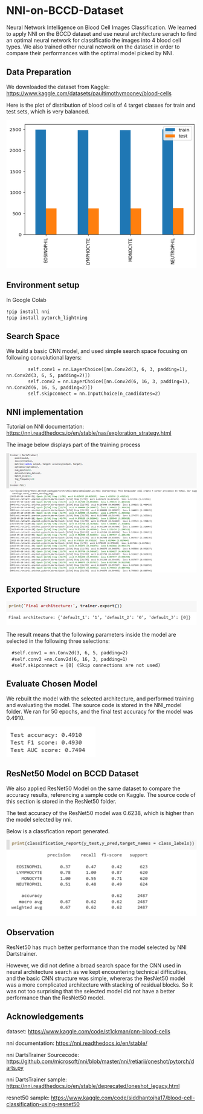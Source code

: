 # NNI-on-BCCD-Dataset
Neural Network Intelligence on Blood Cell Images Classification.
We learned to apply NNI on the BCCD dataset and use neural architecture serach to find an optimal neural network for classificatio the images into 4 blood cell types.
We also trained other neural network on the dataset in order to compare their performances with the optimal model picked by NNI.

## Data Preparation
We downloaded the dataset from Kaggle: https://www.kaggle.com/datasets/paultimothymooney/blood-cells

Here is the plot of distribution of blood cells of 4 target classes for train and test sets, which is very balanced.

![distributions](https://github.com/SiyaoChen103/NNI-on-BCCD-Dataset/blob/main/data_distribution.png?raw=true)

## Environment setup
In Google Colab
```
!pip install nni
!pip install pytorch_lightning
```

## Search Space
We build a basic CNN model, and used simple search space focusing on following convolutional layers:
```
        self.conv1 = nn.LayerChoice([nn.Conv2d(3, 6, 3, padding=1), nn.Conv2d(3, 6, 5, padding=2)])
        self.conv2 = nn.LayerChoice([nn.Conv2d(6, 16, 3, padding=1), nn.Conv2d(6, 16, 5, padding=2)])
        self.skipconnect = nn.InputChoice(n_candidates=2)
```
## NNI implementation
Tutorial on NNI documentation: https://nni.readthedocs.io/en/stable/nas/exploration_strategy.html

The image below displays part of the training process

![exported](https://github.com/SiyaoChen103/NNI-on-BCCD-Dataset/blob/main/nni_process.png?raw=true)


## Exported Structure
![exported](https://github.com/SiyaoChen103/NNI-on-BCCD-Dataset/blob/main/exported.png?raw=true)

The result means that the following parameters inside the model are selected in the following three selections:
```
  #self.conv1 = nn.Conv2d(3, 6, 5, padding=2)
  #self.conv2 =nn.Conv2d(6, 16, 3, padding=1）
  #self.skipconnect = [0] (Skip connections are not used)
```
## Evaluate Chosen Model
We rebuilt the model with the selected architecture, and performed training and evaluating the model. The source code is stored in the NNI_model folder. 
We ran for 50 epochs, and the final test accuracy for the model was 0.4910.

![nni_acc](https://github.com/SiyaoChen103/NNI-on-BCCD-Dataset/blob/main/nni_model_acc.png?raw=true)

## ResNet50 Model on BCCD Dataset
We also applied ResNet50 Model on the same dataset to compare the accuracy results, referencing a sample code on Kaggle. 
The source code of this section is stored in the ResNet50 folder.

The test accuracy of the ResNet50 model was 0.6238, which is higher than the model selected by nni.

Below is a classfication report generated.

![resnet50_acc](https://github.com/SiyaoChen103/NNI-on-BCCD-Dataset/blob/main/ResNet50_acc.png?raw=true)

## Observation
ResNet50 has much better performance than the model selected by NNI Dartstrainer. 

However, we did not define a broad search space for the CNN used in neural architecture search as we kept encountering technical difficulties, and the basic CNN structure was simple, whereras the ResNet50 model was a more complicated architecture with stacking of residual blocks.
So it was not too surprising that the selected model did not have a better performance than the ResNet50 model.

## Acknowledgements
dataset: https://www.kaggle.com/code/st1ckman/cnn-blood-cells

nni documentation: https://nni.readthedocs.io/en/stable/

nni DartsTrainer Sourcecode: https://github.com/microsoft/nni/blob/master/nni/retiarii/oneshot/pytorch/darts.py

nni DartsTrainer sample: https://nni.readthedocs.io/en/stable/deprecated/oneshot_legacy.html

resnet50 sample: https://www.kaggle.com/code/siddhantojha17/blood-cell-classification-using-resnet50




